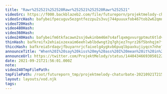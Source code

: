 ```yaml
---
title: "Rawr%252521%252520Rawr%252521%252520Rawr%252521"
videoSrc: https://f000.backblazeb2.com/file/futureporn/projektmelody-chaturbate-2021-09-21.mp4
videoSrcHash: bafybeifpecuguv5ezgntfezzpu2s3vuj744puuuxfob467tob2w62qmntm
video720Hash: 
video480Hash: 
video360Hash: 
video240Hash: bafybeifm6tkfacawn2ssj6wkinbm46m7s4aflqxmgvvurgptmut6tldvdq?filename=projektmelody-chaturbate-20210921T215601Z-240p.mp4
thinHash: bafkreifx2ehiaixzexaim6eehlwblbdwngt2q7ghjez7nyrz26f5bnhqjm?filename=20210921T215601Z_thin.jpg
thiccHash: bafkreia5rdaqvjfbuyarnrjcfaixelg4ygkvb6puqlbpaxkujiyqcn7nhe?filename=20210921T215601Z_thicc.jpg
announceTitle: "When%20I%20say%20kiss%20my%20ass%20I%20mean%20it%20in%20the%20most%20romantic%20way%20possible"
announceUrl: https://twitter.com/ProjektMelody/status/1440434669305012228
date: 2021-09-21T21:56:01.000Z
note: 
video240TmpFilePath: 
tmpFilePath: /root/futureporn_tmp/projektmelody-chaturbate-20210921T215601Z.mp4
layout: layouts/vod.njk
tags:
---
```

